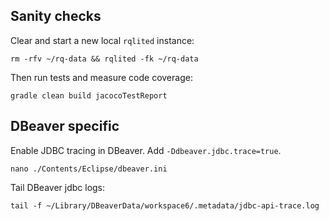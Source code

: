 ## Sanity checks

Clear and start a new local `rqlited` instance:

    rm -rfv ~/rq-data && rqlited -fk ~/rq-data

Then run tests and measure code coverage:

    gradle clean build jacocoTestReport

## DBeaver specific

Enable JDBC tracing in DBeaver. Add `-Ddbeaver.jdbc.trace=true`.

    nano ./Contents/Eclipse/dbeaver.ini

Tail DBeaver jdbc logs:

    tail -f ~/Library/DBeaverData/workspace6/.metadata/jdbc-api-trace.log
